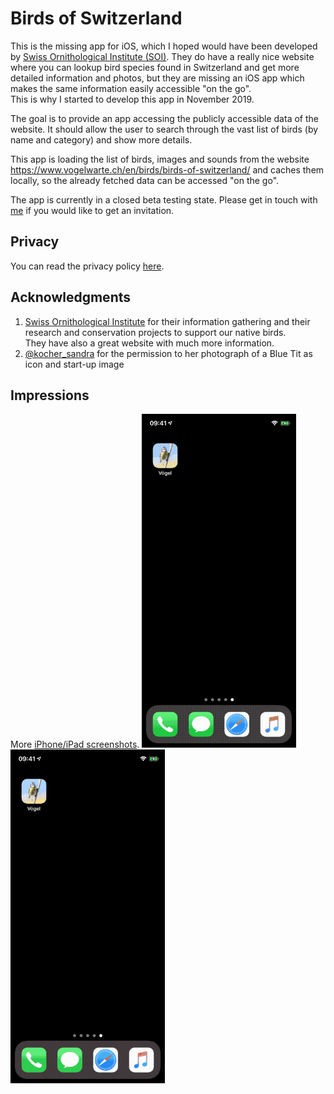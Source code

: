#  Birds of Switzerland

This is the missing app for iOS, which I hoped would have been developed by [Swiss Ornithological Institute (SOI)](https://vogelwarte.ch).
They do have a really nice website where you can lookup bird species found in Switzerland and get more detailed information and photos, but they are missing
an iOS app which makes the same information easily accessible "on the go".  
This is why I started to develop this app in November 2019.

The goal is to provide an app accessing the publicly accessible data of the website. It should allow the user to search through the vast list of birds (by name and category) and show more details.

This app is loading the list of birds, images and sounds from the website https://www.vogelwarte.ch/en/birds/birds-of-switzerland/ and caches them locally, 
so the already fetched data can be accessed "on the go".

The app is currently in a closed beta testing state. Please get in touch with [me](mailto:pd95@users.noreply.github.com?subject=Swiss-Birds-App%20beta) if you would like to get an invitation.

## Privacy

You can read the privacy policy [here](privacy.md).

## Acknowledgments

1. [Swiss Ornithological Institute](https://vogelwarte.ch) for their information gathering and their research and conservation projects to support our native birds.    
They have also a great website with much more information.
2. [@kocher_sandra](https://twitter.com/kocher_sandra) for the permission to her photograph of a Blue Tit as icon and start-up image

## Impressions

More [iPhone/iPad screenshots](screenshots/screenshots.md). 
<img src="https://github.com/pd95/Swiss-Birds-App/raw/master/assets/images/iPhoneX_01_Bird_Search_de.gif" alt="iPhone Bird Search" width="49%"><img src="https://github.com/pd95/Swiss-Birds-App/raw/master/assets/images/iPhoneX_02_Filter_Search_de.gif" alt="iPhone Filter Search" width="49%">
